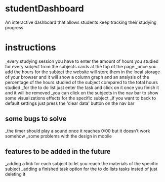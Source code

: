 # studentDashboard
An interactive dashboard that allows students keep tracking their studying progress

# instructions

_every studying session you have to enter the amount of hours you studied for every subject from the subjects cards at the top of the page
_once you add the hours for the subject the website will store them in the local storage of your browser and it will show a column graph and an analysis of the percentage of the hours studied of the subject compared to the total hours studied
_for the to do list just enter the task and click on it once you finish it and it will be removed
_you can click on the subjects in the nav bar to show some visualizations effects for the specific subject
_if you want to back to default settings just press the 'clear data' button on the nav bar

## some bugs to solve
_the timer should play a sound once it reaches 0:00 but it doesn't work somehow
_some problems with the design in mobile

## features to be added in the future
_adding a link for each subject to let you reach the materials of the specific subject
_adding a finished task option for the to do lists tasks insted of just deleting it
